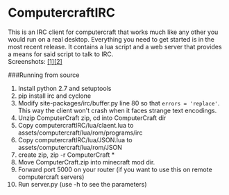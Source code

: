 ComputercraftIRC
================


This is an IRC client for computercraft that works much like any other you would run
on a real desktop. Everything you need to get started is in the most recent release.
It contains a lua script and a web server that provides a means for said script to talk to IRC.  
Screenshots: [[1]](http://i.imgur.com/M3vxuOX.png)[[2]](http://i.imgur.com/IBxLMax.png)


###Running from source
1. Install python 2.7 and setuptools
2. pip install irc and cyclone
3. Modify site-packages/irc/buffer.py line 80 so that `errors = 'replace'`.  This way the client won't crash when it faces strange text encodings.
4. Unzip ComputerCraft zip, cd into ComputerCraft dir
5. Copy computercraftIRC/lua/claent.lua to assets/computercraft/lua/rom/programs/irc
6. Copy computercraftIRC/lua/JSON.lua to assets/computercraft/lua/rom/JSON
7. create zip, zip -r ComputerCraft *
8. Move ComputerCraft.zip into minecraft mod dir.
3. Forward port 5000 on your router (if you want to use this on remote computercraft servers)
4. Run server.py (use -h to see the parameters)
